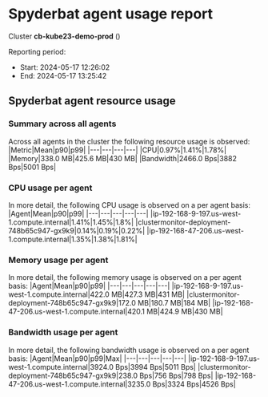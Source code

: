 # Spyderbat agent usage report
Cluster **cb-kube23-demo-prod** ()

Reporting period:
- Start: 2024-05-17 12:26:02
- End: 2024-05-17 13:25:42


## Spyderbat agent resource usage

### Summary across all agents

Across all agents in the cluster the following resource usage is observed:
|Metric|Mean|p90|p99|
|---|---|---|---|
|CPU|0.97%|1.41%|1.78%|
|Memory|338.0 MB|425.6 MB|430 MB|
|Bandwidth|2466.0 Bps|3882 Bps|5001 Bps|


### CPU usage per agent

In more detail, the following CPU usage is observed on a per agent basis:
|Agent|Mean|p90|p99|
|---|---|---|---|---| 
|ip-192-168-9-197.us-west-1.compute.internal|1.41%|1.45%|1.8%| 
|clustermonitor-deployment-748b65c947-gx9k9|0.14%|0.19%|0.22%| 
|ip-192-168-47-206.us-west-1.compute.internal|1.35%|1.38%|1.81%| 

### Memory usage per agent

In more detail, the following memory usage is observed on a per agent basis:
|Agent|Mean|p90|p99|
|---|---|---|---|---| 
|ip-192-168-9-197.us-west-1.compute.internal|422.0 MB|427.3 MB|431 MB| 
|clustermonitor-deployment-748b65c947-gx9k9|172.0 MB|180.7 MB|184 MB| 
|ip-192-168-47-206.us-west-1.compute.internal|420.1 MB|424.9 MB|430 MB| 

### Bandwidth usage per agent

In more detail, the following bandwidth usage is observed on a per agent basis:
|Agent|Mean|p90|p99|Max|
|---|---|---|---|---| 
|ip-192-168-9-197.us-west-1.compute.internal|3924.0 Bps|3994 Bps|5011 Bps| 
|clustermonitor-deployment-748b65c947-gx9k9|238.0 Bps|756 Bps|798 Bps| 
|ip-192-168-47-206.us-west-1.compute.internal|3235.0 Bps|3324 Bps|4526 Bps| 